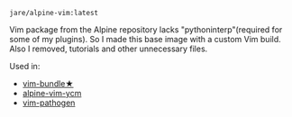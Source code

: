 `jare/alpine-vim:latest`

Vim package from the Alpine repository lacks "pythoninterp"(required for some of my plugins). So I made this base image with a custom Vim build. Also I removed, tutorials and other unnecessary files.

Used in:
- [vim-bundle★](https://registry.hub.docker.com/u/jare/vim-bundle/)
- [alpine-vim-ycm](https://registry.hub.docker.com/u/jare/alpine-vim-ycm/)
- [vim-pathogen](https://registry.hub.docker.com/u/jare/vim-pathogen/)
